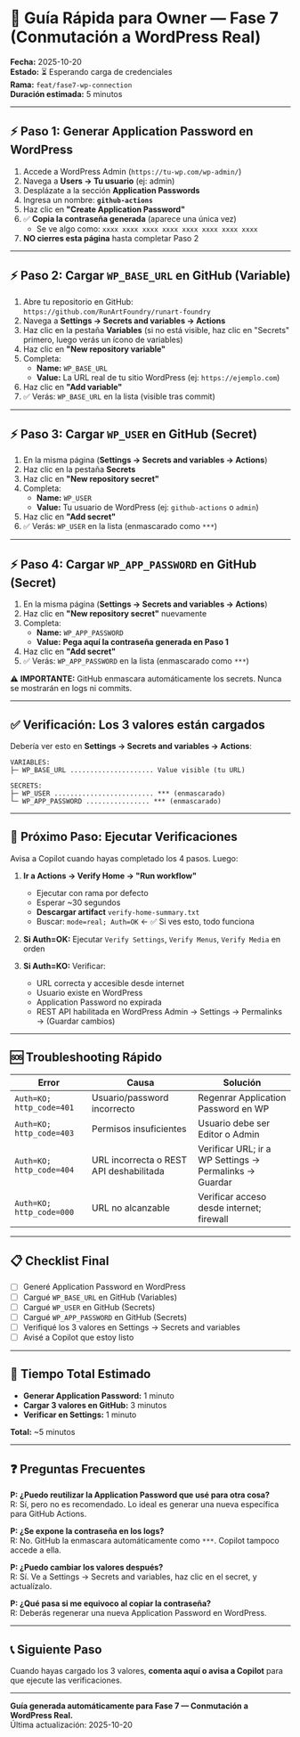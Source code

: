 # 🚀 Guía Rápida para Owner — Fase 7 (Conmutación a WordPress Real)

**Fecha:** 2025-10-20  
**Estado:** ⏳ Esperando carga de credenciales  
**Rama:** `feat/fase7-wp-connection`  
**Duración estimada:** 5 minutos

---

## ⚡ Paso 1: Generar Application Password en WordPress

1. Accede a WordPress Admin (`https://tu-wp.com/wp-admin/`)
2. Navega a **Users → Tu usuario** (ej: admin)
3. Desplázate a la sección **Application Passwords**
4. Ingresa un nombre: **`github-actions`**
5. Haz clic en **"Create Application Password"**
6. ✅ **Copia la contraseña generada** (aparece una única vez)
   - Se ve algo como: `xxxx xxxx xxxx xxxx xxxx xxxx xxxx xxxx`
7. **NO cierres esta página** hasta completar Paso 2

---

## ⚡ Paso 2: Cargar `WP_BASE_URL` en GitHub (Variable)

1. Abre tu repositorio en GitHub: `https://github.com/RunArtFoundry/runart-foundry`
2. Navega a **Settings → Secrets and variables → Actions**
3. Haz clic en la pestaña **Variables** (si no está visible, haz clic en "Secrets" primero, luego verás un ícono de variables)
4. Haz clic en **"New repository variable"**
5. Completa:
   - **Name:** `WP_BASE_URL`
   - **Value:** La URL real de tu sitio WordPress (ej: `https://ejemplo.com`)
6. Haz clic en **"Add variable"**
7. ✅ Verás: `WP_BASE_URL` en la lista (visible tras commit)

---

## ⚡ Paso 3: Cargar `WP_USER` en GitHub (Secret)

1. En la misma página (**Settings → Secrets and variables → Actions**)
2. Haz clic en la pestaña **Secrets**
3. Haz clic en **"New repository secret"**
4. Completa:
   - **Name:** `WP_USER`
   - **Value:** Tu usuario de WordPress (ej: `github-actions` o `admin`)
5. Haz clic en **"Add secret"**
6. ✅ Verás: `WP_USER` en la lista (enmascarado como `***`)

---

## ⚡ Paso 4: Cargar `WP_APP_PASSWORD` en GitHub (Secret)

1. En la misma página (**Settings → Secrets and variables → Actions**)
2. Haz clic en **"New repository secret"** nuevamente
3. Completa:
   - **Name:** `WP_APP_PASSWORD`
   - **Value:** **Pega aquí la contraseña generada en Paso 1**
4. Haz clic en **"Add secret"**
5. ✅ Verás: `WP_APP_PASSWORD` en la lista (enmascarado como `***`)

⚠️ **IMPORTANTE:** GitHub enmascara automáticamente los secrets. Nunca se mostrarán en logs ni commits.

---

## ✅ Verificación: Los 3 valores están cargados

Debería ver esto en **Settings → Secrets and variables → Actions**:

```
VARIABLES:
├─ WP_BASE_URL ..................... Value visible (tu URL)

SECRETS:
├─ WP_USER ......................... *** (enmascarado)
└─ WP_APP_PASSWORD ................ *** (enmascarado)
```

---

## 🔄 Próximo Paso: Ejecutar Verificaciones

Avisa a Copilot cuando hayas completado los 4 pasos. Luego:

1. **Ir a Actions → Verify Home → "Run workflow"**
   - Ejecutar con rama por defecto
   - Esperar ~30 segundos
   - **Descargar artifact** `verify-home-summary.txt`
   - Buscar: `mode=real; Auth=OK` ← ✅ Si ves esto, todo funciona

2. **Si Auth=OK:** Ejecutar `Verify Settings`, `Verify Menus`, `Verify Media` en orden

3. **Si Auth=KO:** Verificar:
   - URL correcta y accesible desde internet
   - Usuario existe en WordPress
   - Application Password no expirada
   - REST API habilitada en WordPress Admin → Settings → Permalinks → (Guardar cambios)

---

## 🆘 Troubleshooting Rápido

| Error | Causa | Solución |
|-------|-------|----------|
| `Auth=KO; http_code=401` | Usuario/password incorrecto | Regenrar Application Password en WP |
| `Auth=KO; http_code=403` | Permisos insuficientes | Usuario debe ser Editor o Admin |
| `Auth=KO; http_code=404` | URL incorrecta o REST API deshabilitada | Verificar URL; ir a WP Settings → Permalinks → Guardar |
| `Auth=KO; http_code=000` | URL no alcanzable | Verificar acceso desde internet; firewall |

---

## 📋 Checklist Final

- [ ] Generé Application Password en WordPress
- [ ] Cargué `WP_BASE_URL` en GitHub (Variables)
- [ ] Cargué `WP_USER` en GitHub (Secrets)
- [ ] Cargué `WP_APP_PASSWORD` en GitHub (Secrets)
- [ ] Verifiqué los 3 valores en Settings → Secrets and variables
- [ ] Avisé a Copilot que estoy listo

---

## 🎯 Tiempo Total Estimado

- **Generar Application Password:** 1 minuto
- **Cargar 3 valores en GitHub:** 3 minutos
- **Verificar en Settings:** 1 minuto

**Total:** ~5 minutos

---

## ❓ Preguntas Frecuentes

**P: ¿Puedo reutilizar la Application Password que usé para otra cosa?**  
R: Sí, pero no es recomendado. Lo ideal es generar una nueva específica para GitHub Actions.

**P: ¿Se expone la contraseña en los logs?**  
R: No. GitHub la enmascara automáticamente como `***`. Copilot tampoco accede a ella.

**P: ¿Puedo cambiar los valores después?**  
R: Sí. Ve a Settings → Secrets and variables, haz clic en el secret, y actualízalo.

**P: ¿Qué pasa si me equivoco al copiar la contraseña?**  
R: Deberás regenerar una nueva Application Password en WordPress.

---

## 📞 Siguiente Paso

Cuando hayas cargado los 3 valores, **comenta aquí o avisa a Copilot** para que ejecute las verificaciones.

---

**Guía generada automáticamente para Fase 7 — Conmutación a WordPress Real.**  
Última actualización: 2025-10-20
